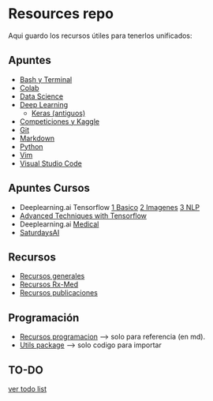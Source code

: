  # Resources repo

 Aqui guardo los recursos útiles para tenerlos unificados:

 ## Apuntes

* [Bash y Terminal](apuntes-bash.md)
* [Colab](apuntes-colab.ipynb)
* [Data Science](apuntes-datascience.md)
* [Deep Learning](apuntes-deeplearning.md)
    * [Keras (antiguos)](old/apuntes-keras-old.ipynb)
* [Competiciones y Kaggle](apuntes-competiciones.md)
* [Git](apuntes-git.md)
* [Markdown](apuntes-markdown.md)
* [Python](apuntes-python.md)
* [Vim](apuntes-vim.md)
* [Visual Studio Code](apuntes-vscode.md)


## Apuntes Cursos

* Deeplearning.ai Tensorflow [1 Basico](curso-deeplearningai1-basico.ipynb) [2 Imagenes](curso-deeplearningai2-imagenes.ipynb) [3 NLP](curso-deeplearningai3-NLP.ipynb)
* [Advanced Techniques with Tensorflow](curso-deeplearningai-tf-advanced.md)
* Deeplearning.ai [Medical](curso-deeplearningai-med1.md)
* [SaturdaysAI](curso-saturdaysAI.ipynb)

## Recursos

* [Recursos generales](recursos-interesantes.md)
* [Recursos Rx-Med](recursos-medical.md)
* [Recursos publicaciones](recursos-publicaciones.md)


## Programación

* [Recursos programacion](recursos-programacion.md) --> solo para referencia (en md).
* [Utils package](utils/snippets.py) --> solo codigo para importar

## TO-DO

[ver todo list](todo.md)
